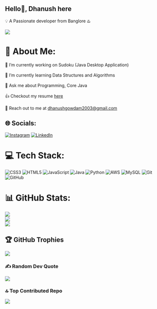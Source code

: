 ## Hello👋, Dhanush here
💡 A Passionate developer from Banglore ♨️ 

[![](https://visitcount.itsvg.in/api?id=DhanushGowdaM&icon=5&color=1)](https://visitcount.itsvg.in)

# 💫 About Me:
🔭 I’m currently working on Sudoku (Java Desktop Application)<br><br>
🌱 I’m currently learning Data Structures and Algorithms<br><br>
💬 Ask me about Programming, Core Java<br><br>
👍 Checkout my resume <a href="https://drive.google.com/file/d/1yysTFj_Ui-frPOOfirhOx43sL7yJlSQV/view?usp=drivesdk">here</a> <br> <br>
🙌 Reach out to me at dhanushgowdam2003@gmail.com 

## 🌐 Socials:
[![Instagram](https://img.shields.io/badge/Instagram-%23E4405F.svg?logo=Instagram&logoColor=white)](https://www.instagram.com/0_d_h_a_n_u_s_h_0/) [![LinkedIn](https://img.shields.io/badge/LinkedIn-%230077B5.svg?logo=linkedin&logoColor=white)](https://linkedin.com/in/http://www.linkedin.com/in/dhanush-gowda-m) 

# 💻 Tech Stack:
![CSS3](https://img.shields.io/badge/css3-%231572B6.svg?style=for-the-badge&logo=css3&logoColor=white) ![HTML5](https://img.shields.io/badge/html5-%23E34F26.svg?style=for-the-badge&logo=html5&logoColor=white) ![JavaScript](https://img.shields.io/badge/javascript-%23323330.svg?style=for-the-badge&logo=javascript&logoColor=%23F7DF1E) ![Java](https://img.shields.io/badge/java-%23ED8B00.svg?style=for-the-badge&logo=openjdk&logoColor=white) ![Python](https://img.shields.io/badge/python-3670A0?style=for-the-badge&logo=python&logoColor=ffdd54) ![AWS](https://img.shields.io/badge/AWS-%23FF9900.svg?style=for-the-badge&logo=amazon-aws&logoColor=white) ![MySQL](https://img.shields.io/badge/mysql-4479A1.svg?style=for-the-badge&logo=mysql&logoColor=white) ![Git](https://img.shields.io/badge/git-%23F05033.svg?style=for-the-badge&logo=git&logoColor=white) ![GitHub](https://img.shields.io/badge/github-%23121011.svg?style=for-the-badge&logo=github&logoColor=white)
# 📊 GitHub Stats:
![](https://github-readme-stats.vercel.app/api?username=DhanushGowdaM&theme=github_dark&hide_border=true&include_all_commits=false&count_private=false)<br/>
![](https://github-readme-streak-stats.herokuapp.com/?user=DhanushGowdaM&theme=github_dark&hide_border=true)<br/>
![](https://github-readme-stats.vercel.app/api/top-langs/?username=DhanushGowdaM&theme=github_dark&hide_border=true&include_all_commits=false&count_private=false&layout=compact)

## 🏆 GitHub Trophies
![](https://github-profile-trophy.vercel.app/?username=DhanushGowdaM&theme=github_dark&no-frame=true&no-bg=true&margin-w=4)

### ✍️ Random Dev Quote
![](https://quotes-github-readme.vercel.app/api?type=vetical&theme=dark)

### 🔝 Top Contributed Repo
![](https://github-contributor-stats.vercel.app/api?username=DhanushGowdaM&limit=5&theme=github_dark&combine_all_yearly_contributions=true)

<!-- Proudly created with GPRM ( https://gprm.itsvg.in ) -->
